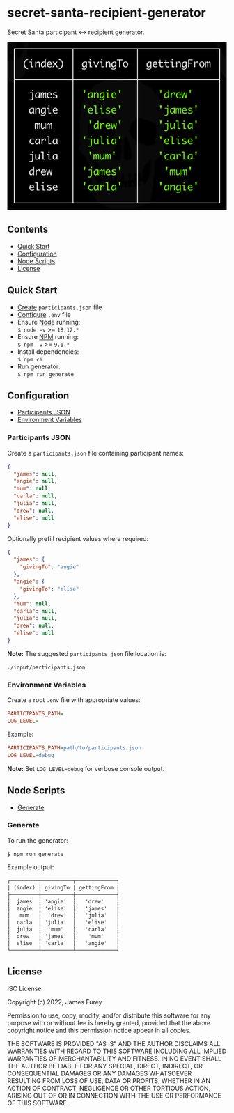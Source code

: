 # secret-santa-recipient-generator

Secret Santa participant ↔︎ recipient generator.

![](./readme/output.png)

## Contents

- [Quick Start](#quick-start)
- [Configuration](#configuration)
- [Node Scripts](#node-scripts)
- [License](#license)

## Quick Start

- [Create](#participants-json) `participants.json` file
- [Configure](#environment-variables) `.env` file
- Ensure [Node](https://nodejs.org/en/download) running:<br>`$ node -v` >= `18.12.*`
- Ensure [NPM](https://docs.npmjs.com/downloading-and-installing-node-js-and-npm) running:<br>`$ npm -v` >= `9.1.*`
- Install dependencies:<br>
  `$ npm ci`
- Run generator:<br>
  `$ npm run generate`

## Configuration

- [Participants JSON](#participants-json)
- [Environment Variables](#environment-variables)

### Participants JSON

Create a `participants.json` file containing participant names:

```json
{
  "james": null,
  "angie": null,
  "mum": null,
  "carla": null,
  "julia": null,
  "drew": null,
  "elise": null
}
```

Optionally prefill recipient values where required:

```json
{
  "james": {
    "givingTo": "angie"
  },
  "angie": {
    "givingTo": "elise"
  },
  "mum": null,
  "carla": null,
  "julia": null,
  "drew": null,
  "elise": null
}
```

**Note:** The suggested `participants.json` file location is:

```text
./input/participants.json
```

### Environment Variables

Create a root `.env` file with appropriate values:

```ini
PARTICIPANTS_PATH=
LOG_LEVEL=
```

Example:

```ini
PARTICIPANTS_PATH=path/to/participants.json
LOG_LEVEL=debug
```

**Note:** Set `LOG_LEVEL=debug` for verbose console output.

## Node Scripts

- [Generate](#generate)

### Generate

To run the generator:

```console
$ npm run generate
```

Example output:

```text
┌─────────┬──────────┬─────────────┐
│ (index) │ givingTo │ gettingFrom │
├─────────┼──────────┼─────────────┤
│  james  │ 'angie'  │   'drew'    │
│  angie  │ 'elise'  │   'james'   │
│   mum   │  'drew'  │   'julia'   │
│  carla  │ 'julia'  │   'elise'   │
│  julia  │  'mum'   │   'carla'   │
│  drew   │ 'james'  │    'mum'    │
│  elise  │ 'carla'  │   'angie'   │
└─────────┴──────────┴─────────────┘
```

## License

ISC License

Copyright (c) 2022, James Furey

Permission to use, copy, modify, and/or distribute this software for any
purpose with or without fee is hereby granted, provided that the above
copyright notice and this permission notice appear in all copies.

THE SOFTWARE IS PROVIDED "AS IS" AND THE AUTHOR DISCLAIMS ALL WARRANTIES
WITH REGARD TO THIS SOFTWARE INCLUDING ALL IMPLIED WARRANTIES OF
MERCHANTABILITY AND FITNESS. IN NO EVENT SHALL THE AUTHOR BE LIABLE FOR
ANY SPECIAL, DIRECT, INDIRECT, OR CONSEQUENTIAL DAMAGES OR ANY DAMAGES
WHATSOEVER RESULTING FROM LOSS OF USE, DATA OR PROFITS, WHETHER IN AN
ACTION OF CONTRACT, NEGLIGENCE OR OTHER TORTIOUS ACTION, ARISING OUT OF
OR IN CONNECTION WITH THE USE OR PERFORMANCE OF THIS SOFTWARE.

